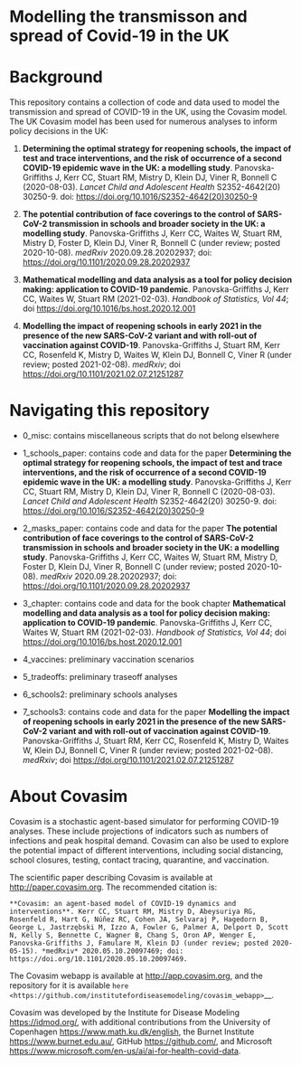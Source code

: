 Modelling the transmisson and spread of Covid-19 in the UK
=======

Background
=============
This repository contains a collection of code and data used to model the transmission and spread of COVID-19 in the UK, using the Covasim model. The UK Covasim model has been used for numerous analyses to inform policy decisions in the UK:

1. **Determining the optimal strategy for reopening schools, the impact of test and trace interventions, and the risk of occurrence of a second COVID-19 epidemic wave in the UK: a modelling study**. Panovska-Griffiths J, Kerr CC, Stuart RM, Mistry D, Klein DJ, Viner R, Bonnell C (2020-08-03). *Lancet Child and Adolescent Health* S2352-4642(20) 30250-9. doi: https://doi.org/10.1016/S2352-4642(20)30250-9

2. **The potential contribution of face coverings to the control of SARS-CoV-2 transmission in schools and broader society in the UK: a modelling study**. Panovska-Griffiths J, Kerr CC, Waites W, Stuart RM, Mistry D, Foster D, Klein DJ, Viner R, Bonnell C (under review; posted 2020-10-08). *medRxiv* 2020.09.28.20202937; doi: https://doi.org/10.1101/2020.09.28.20202937

3. **Mathematical modelling and data analysis as a tool for policy decision making: application to COVID-19 pandemic**. Panovska-Griffiths J, Kerr CC, Waites W, Stuart RM (2021-02-03). *Handbook of Statistics, Vol 44*; doi https://doi.org/10.1016/bs.host.2020.12.001

4. **Modelling the impact of reopening schools in early 2021 in the presence of the new SARS-CoV-2 variant and with roll-out of vaccination against COVID-19**. Panovska-Griffiths J, Stuart RM, Kerr CC, Rosenfeld K, Mistry D, Waites W, Klein DJ, Bonnell C, Viner R (under review; posted 2021-02-08). *medRxiv*; doi https://doi.org/10.1101/2021.02.07.21251287 


Navigating this repository
=============
* 0_misc: contains miscellaneous scripts that do not belong elsewhere

* 1_schools_paper: contains code and data for the paper **Determining the optimal strategy for reopening schools, the impact of test and trace interventions, and the risk of occurrence of a second COVID-19 epidemic wave in the UK: a modelling study**. Panovska-Griffiths J, Kerr CC, Stuart RM, Mistry D, Klein DJ, Viner R, Bonnell C (2020-08-03). *Lancet Child and Adolescent Health* S2352-4642(20) 30250-9. doi: https://doi.org/10.1016/S2352-4642(20)30250-9

* 2_masks_paper: contains code and data for the paper **The potential contribution of face coverings to the control of SARS-CoV-2 transmission in schools and broader society in the UK: a modelling study**. Panovska-Griffiths J, Kerr CC, Waites W, Stuart RM, Mistry D, Foster D, Klein DJ, Viner R, Bonnell C (under review; posted 2020-10-08). *medRxiv* 2020.09.28.20202937; doi: https://doi.org/10.1101/2020.09.28.20202937

* 3_chapter: contains code and data for the book chapter **Mathematical modelling and data analysis as a tool for policy decision making: application to COVID-19 pandemic**. Panovska-Griffiths J, Kerr CC, Waites W, Stuart RM (2021-02-03). *Handbook of Statistics, Vol 44*; doi https://doi.org/10.1016/bs.host.2020.12.001

* 4_vaccines: preliminary vaccination scenarios

* 5_tradeoffs: preliminary traseoff analyses

* 6_schools2: preliminary schools analyses

* 7_schools3: contains code and data for the paper **Modelling the impact of reopening schools in early 2021 in the presence of the new SARS-CoV-2 variant and with roll-out of vaccination against COVID-19**. Panovska-Griffiths J, Stuart RM, Kerr CC, Rosenfeld K, Mistry D, Waites W, Klein DJ, Bonnell C, Viner R (under review; posted 2021-02-08). *medRxiv*; doi https://doi.org/10.1101/2021.02.07.21251287 


About Covasim
=============

Covasim is a stochastic agent-based simulator for performing COVID-19 analyses. These include projections of indicators such as numbers of infections and peak hospital demand. Covasim can also be used to explore the potential impact of different interventions, including social distancing, school closures, testing, contact tracing, quarantine, and vaccination.

The scientific paper describing Covasim is available at http://paper.covasim.org. The recommended citation is:

    **Covasim: an agent-based model of COVID-19 dynamics and interventions**. Kerr CC, Stuart RM, Mistry D, Abeysuriya RG, Rosenfeld R, Hart G, Núñez RC, Cohen JA, Selvaraj P, Hagedorn B, George L, Jastrzębski M, Izzo A, Fowler G, Palmer A, Delport D, Scott N, Kelly S, Bennette C, Wagner B, Chang S, Oron AP, Wenger E, Panovska-Griffiths J, Famulare M, Klein DJ (under review; posted 2020-05-15). *medRxiv* 2020.05.10.20097469; doi: https://doi.org/10.1101/2020.05.10.20097469.

The Covasim webapp is available at http://app.covasim.org, and the repository for it is available `here <https://github.com/institutefordiseasemodeling/covasim_webapp>`__.

Covasim was developed by the Institute for Disease Modeling <https://idmod.org/>, with additional contributions from the University of Copenhagen <https://www.math.ku.dk/english>, the Burnet Institute <https://www.burnet.edu.au/>, GitHub <https://github.com/>, and Microsoft <https://www.microsoft.com/en-us/ai/ai-for-health-covid-data>.
